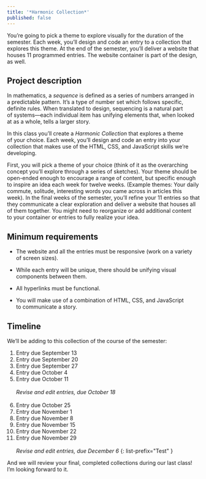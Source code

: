 ```yaml
---
title: '*Harmonic Collection*'
published: false
---
```




You’re going to pick a theme to explore visually for the duration of the semester. Each week, you’ll design and code an entry to a collection that explores this theme. At the end of the semester, you’ll deliver a website that houses 11 programmed entries. The website container is part of the design, as well.



## Project description

In mathematics, a *sequence* is defined as a series of numbers arranged in a predictable pattern. It’s a type of number set which follows specific, definite rules. When translated to design, sequencing is a natural part of systems—each individual item has unifying elements that, when looked at as a whole, tells a larger story.

In this class you’ll create a *Harmonic Collection* that explores a theme of your choice. Each week, you’ll design and code an entry into your collection that makes use of the HTML, CSS, and JavaScript skills we’re developing.

First, you will pick a theme of your choice (think of it as the overarching concept you’ll explore through a series of sketches). Your theme should be open-ended enough to encourage a range of content, but specific enough to inspire an idea each week for twelve weeks. (Example themes: Your daily commute, solitude, interesting words you came across in articles this week). In the final weeks of the semester, you’ll refine your 11 entries so that they communicate a clear exploration and deliver a website that houses all of them together. You might need to reorganize or add additional content to your container or entries to fully realize your idea.



## Minimum requirements

* The website and all the entries must be responsive (work on a variety of screen sizes).

* While each entry will be unique, there should be unifying visual components between them.

* All hyperlinks must be functional.

* You will make use of a combination of HTML, CSS, and JavaScript to communicate a story.



## Timeline

We’ll be adding to this collection of the course of the semester:

1. Entry due September 13
1. Entry due September 20
1. Entry due September 27
1. Entry due October 4
1. Entry due October 11 \
	\
	*Revise and edit entries, due October 18* \
	 
1. Entry due October 25
1. Entry due November 1
1. Entry due November 8
1. Entry due November 15
1. Entry due November 22
1. Entry due November 29 \
	\
	*Revise and edit entries, due December 6*
{: list-prefix="Test" }

And we will review your final, completed collections during our last class! I’m looking forward to it.
